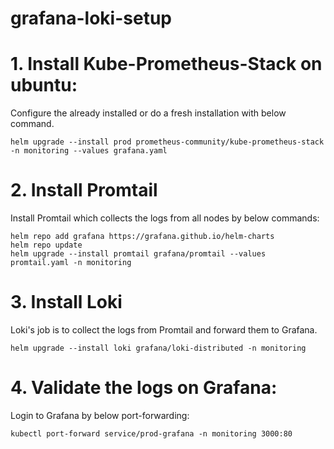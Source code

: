 # grafana-loki-setup

# 1. Install Kube-Prometheus-Stack on ubuntu:
Configure the already installed or do a fresh installation with below command.  

    helm upgrade --install prod prometheus-community/kube-prometheus-stack -n monitoring --values grafana.yaml

# 2. Install Promtail  
Install Promtail which collects the logs from all nodes by below commands:  

    helm repo add grafana https://grafana.github.io/helm-charts
    helm repo update
    helm upgrade --install promtail grafana/promtail --values promtail.yaml -n monitoring

# 3. Install Loki  
Loki's job is to collect the logs from Promtail and forward them to Grafana.  

    helm upgrade --install loki grafana/loki-distributed -n monitoring

# 4. Validate the logs on Grafana:
Login to Grafana by below port-forwarding: 

    kubectl port-forward service/prod-grafana -n monitoring 3000:80
